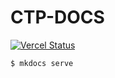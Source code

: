 # CTP-DOCS
[![Vercel Status](https://img.shields.io/github/deployments/jedore/ctpapi-docs/Production?logo=Vercel&label=Vercel)](https://ctpapi.jedore.top)


```bash
$ mkdocs serve
```